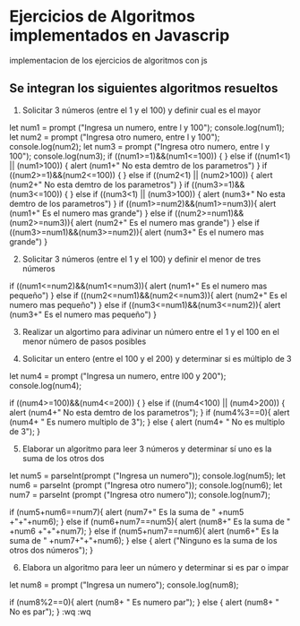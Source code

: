 # Ejercicios de Algoritmos implementados en Javascrip 
implementacion de los ejercicios de algoritmos con js
## Se integran los siguientes algoritmos resueltos 

1. Solicitar 3 números (entre el 1 y el 100)  y definir cual es el mayor

let num1 = prompt ("Ingresa un numero, entre l y 100");
console.log(num1);
let num2 = prompt ("Ingresa otro numero, entre l y 100");
console.log(num2);
let num3 = prompt ("Ingresa otro numero, entre l y 100");
console.log(num3);
if ((num1>=1)&&(num1<=100)) {
} 
else if ((num1<1) || (num1>100)) {
    alert (num1+" No esta demtro de los parametros")
}
if ((num2>=1)&&(num2<=100)) {
} 
else if ((num2<1) || (num2>100)) {
    alert (num2+" No esta demtro de los parametros")
}
if ((num3>=1)&&(num3<=100)) {
} 
else if ((num3<1) || (num3>100)) {
    alert (num3+" No esta demtro de los parametros")
}
if ((num1>=num2)&&(num1>=num3)){
    alert (num1+" Es el numero mas grande")
}
else if ((num2>=num1)&&(num2>=num3)){
    alert (num2+" Es el numero mas grande")
}
else if ((num3>=num1)&&(num3>=num2)){
   alert (num3+" Es el numero mas grande")
}

2. Solicitar 3 números (entre el 1 y el 100)  y definir el menor de tres números

if ((num1<=num2)&&(num1<=num3)){
    alert (num1+" Es el numero mas pequeño")
}
else if ((num2<=num1)&&(num2<=num3)){
    alert (num2+" Es el numero mas pequeño")
}
else if ((num3<=num1)&&(num3<=num2)){
    alert (num3+" Es el numero mas pequeño")
}

3. Realizar un algortimo para adivinar un número entre el 1 y el 100 en el menor número de pasos posibles


4. Solicitar un entero (entre el 100 y el 200) y determinar si es múltiplo de 3

let num4 = prompt ("Ingresa un numero, entre l00 y 200");
console.log(num4);

if ((num4>=100)&&(num4<=200)) {
} 
else if ((num4<100) || (num4>200)) {
    alert (num4+" No esta demtro de los parametros");
}
if (num4%3==0){
    alert (num4+ " Es numero multiplo de 3");
} 
else {
    alert (num4+ " No es multiplo de 3");
}

5. Elaborar un algoritmo para leer 3 números y determinar sí uno es la suma de los otros dos

let num5 = parseInt(prompt ("Ingresa un numero"));
console.log(num5);
let num6 = parseInt (prompt ("Ingresa otro numero"));
console.log(num6);
let num7 = parseInt (prompt ("Ingresa otro numero"));
console.log(num7);

if (num5+num6==num7){
    alert (num7+" Es la suma de " +num5 +"+"+num6);
}
else if (num6+num7==num5){
    alert (num8+" Es la suma de " +num6 +"+"+num7);
}
else if (num5+num7==num6){
    alert (num6+" Es la suma de " +num7+"+"+num6);
}
else {
    alert ("Ninguno es la suma de los otros dos números");
}

6. Elabora un algoritmo para leer un número y determinar si es par o impar

let num8 = prompt ("Ingresa un numero");
console.log(num8);

if (num8%2==0){
    alert (num8+ " Es numero par");
} 
else {
    alert (num8+ " No es par");
}
:wq
:wq

